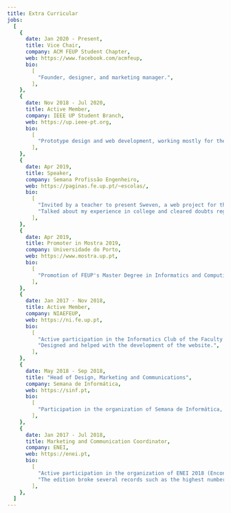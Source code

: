 ```yaml
---
title: Extra Curricular
jobs:
  [
    {
      date: Jan 2020 - Present,
      title: Vice Chair,
      company: ACM FEUP Student Chapter,
      web: https://www.facebook.com/acmfeup,
      bio:
        [
          "Founder, designer, and marketing manager.",
        ],
    },
    {
      date: Nov 2018 - Jul 2020,
      title: Active Member,
      company: IEEE UP Student Branch,
      web: https://up.ieee-pt.org,
      bio:
        [
          "Prototype design and web development, working mostly for the design and marketing department.",
        ],
    },
    {
      date: Apr 2019,
      title: Speaker,
      company: Semana Profissão Engenheiro,
      web: https://paginas.fe.up.pt/~escolas/,
      bio:
        [
          "Invited by a teacher to present Sweven, a web project for the Database and Web Applications Laboratory (LBAW) class of the Master in Informatics and Computer Engineering (MIEIC).",
          "Talked about my experience in college and cleared doubts regarding the course.",
        ],
    },
    {
      date: Apr 2019,
      title: Promoter in Mostra 2019,
      company: Universidade do Porto,
      web: https://www.mostra.up.pt,
      bio:
        [
          "Promotion of FEUP's Master Degree in Informatics and Computing Engineering. At 'Mostra' high school students can talk to university teachers, researchers and students so that they get to know what the University of Porto has to offer. It aims to contribute to a more informed future vocational decision.",
        ],
    },
    {
      date: Jan 2017 - Nov 2018,
      title: Active Member,
      company: NIAEFEUP,
      web: https://ni.fe.up.pt,
      bio:
        [
          "Active participation in the Informatics Club of the Faculty of Engineering (Academic Organization).",
          "Designed and helped with the development of the website.",
        ],
    },
    {
      date: May 2018 - Sep 2018,
      title: "Head of Design, Marketing and Communications",
      company: Semana de Informática,
      web: https://sinf.pt,
      bio:
        [
          "Participation in the organization of Semana de Informática, a yearly tech conference that takes place at the Faculty of Engineering at University of Porto.",
        ],
    },
    {
      date: Jan 2017 - Jul 2018,
      title: Marketing and Communication Coordinator,
      company: ENEI,
      web: https://enei.pt,
      bio:
        [
          "Active participation in the organization of ENEI 2018 (Encontro Nacional de Engenharia Informática), a yearly tech conference that aims to gather all students in the Portuguese computer industry.",
          "The edition broke several records such as the highest number of attendees (700), sold out workshops and activities.",
        ],
    },
  ]
---
```

